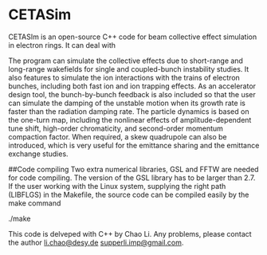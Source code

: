 # CETASim
CETASIm is an open-source C++ code for beam collective effect simulation in electron rings. 
It can deal with 

 The program can simulate the collective effects due to short-range and long-range wakefields 
 for single and coupled-bunch instability studies. It also features to simulate the ion interactions 
 with the trains of electron bunches, including both fast ion and ion trapping effects. 
 As an accelerator design tool, the bunch-by-bunch feedback is also included so that the user can simulate 
 the damping of the unstable motion when its growth rate is faster than the radiation damping rate. 
 The particle dynamics is based on the one-turn map, including the nonlinear effects of amplitude-dependent 
 tune shift, high-order chromaticity, and second-order momentum compaction factor. When required, 
 a skew quadrupole can also be introduced, which is very useful for the emittance sharing and the emittance exchange studies.


##Code compiling 
Two extra numerical libraries, GSL and FFTW are needed for code compiling. 
The version of the GSL library has to be larger than 2.7. 
If the user working with the Linux system, supplying the right path (LIBFLGS) in the Makefile, the source code can be compiled easily by the make command

./make






This code is delveped with C++ by Chao Li.
Any problems, please contact the author li.chao@desy.de supperli.imp@gmail.com.








